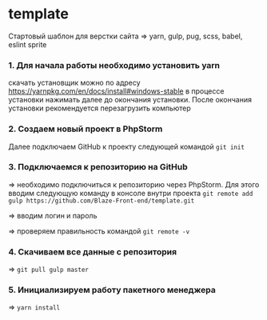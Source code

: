 # template

Стартовый шаблон для верстки сайта => yarn, gulp, pug, scss, babel, eslint sprite

### 1. Для начала работы необходимо установить yarn

скачать установщик можно по адресу https://yarnpkg.com/en/docs/install#windows-stable
в процессе установки нажимать далее до окончания установки. После окончания установки рекомендуется перезагрузить компьютер

### 2. Создаем новый проект в PhpStorm

Далее подключаем GitHub к проекту следующей командой ```git init```

### 3. Подключаемся к репозиторию на GitHub

=> необходимо подключиться к репозиторию через PhpStorm. Для этого вводим следующую команду в консоле внутри проекта ```git remote add gulp https://github.com/Blaze-Front-end/template.git```  

=> вводим логин и пароль

=> проверяем правильность командой ```git remote -v```

### 4. Скачиваем все данные с репозитория

=> ```git pull gulp master```

### 5. Инициализируем работу пакетного менеджера

=> ```yarn install```
